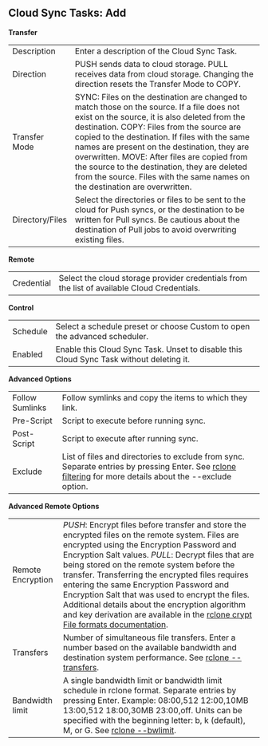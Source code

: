 ## Cloud Sync Tasks: Add

**Transfer**

| | |
|-|-|
| Description | Enter a description of the Cloud Sync Task. |
| Direction | PUSH sends data to cloud storage. PULL receives data from cloud storage. Changing the direction resets the Transfer Mode to COPY. |
| Transfer Mode | SYNC: Files on the destination are changed to match those on the source. If a file does not exist on the source, it is also deleted from the destination. COPY: Files from the source are copied to the destination. If files with the same names are present on the destination, they are overwritten. MOVE: After files are copied from the source to the destination, they are deleted from the source. Files with the same names on the destination are overwritten. |
| Directory/Files | Select the directories or files to be sent to the cloud for Push syncs, or the destination to be written for Pull syncs. Be cautious about the destination of Pull jobs to avoid overwriting existing files. |

**Remote**

| | |
|-|-|
| Credential | Select the cloud storage provider credentials from the list of available Cloud Credentials. |

**Control**

| | |
|-|-|
| Schedule | Select a schedule preset or choose Custom to open the advanced scheduler. |
| Enabled | Enable this Cloud Sync Task. Unset to disable this Cloud Sync Task without deleting it. |

**Advanced Options**

| | |
|-|-|
| Follow Sumlinks | Follow symlinks and copy the items to which they link. |
| Pre-Script | Script to execute before running sync. |
| Post-Script | Script to execute after running sync. |
| Exclude | List of files and directories to exclude from sync.  Separate entries by pressing Enter. See [rclone filtering](https://rclone.org/filtering/) for more details about the --exclude option.  |

**Advanced Remote Options**

| | |
|-|-|
| Remote Encryption | *PUSH*: Encrypt files before transfer and store the encrypted files on the remote system. Files are encrypted using the Encryption Password and Encryption Salt values. *PULL*: Decrypt files that are being stored on the remote system before the transfer. Transferring the encrypted files requires entering the same Encryption Password and Encryption Salt that was used to encrypt the files. Additional details about the encryption algorithm and key derivation are available in the [rclone crypt File formats documentation](https://rclone.org/crypt/#file-formats). |
| Transfers | Number of simultaneous file transfers. Enter a number based on the available bandwidth and destination system performance. See [rclone --transfers](https://rclone.org/docs/#transfers-n). |
| Bandwidth limit | A single bandwidth limit or bandwidth limit schedule in rclone format. Separate entries by pressing Enter. Example: 08:00,512 12:00,10MB 13:00,512 18:00,30MB 23:00,off. Units can be specified with the beginning letter: b, k (default), M, or G. See [rclone --bwlimit](https://rclone.org/docs/#bwlimit-bandwidth-spec). |